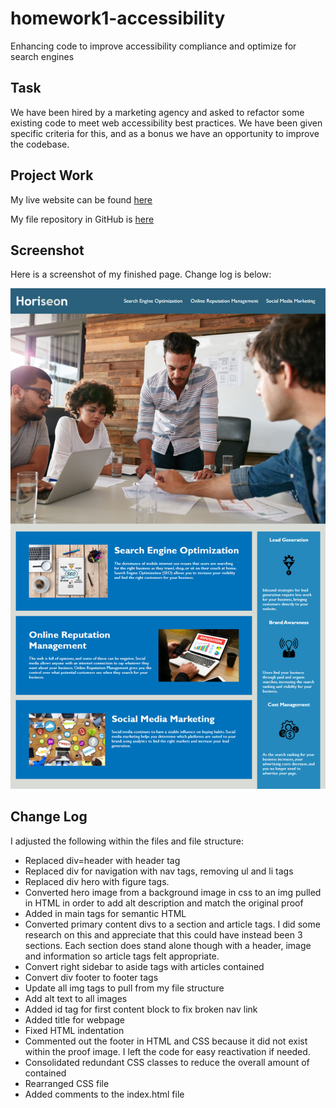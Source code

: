# homework1-accessibility
Enhancing code to improve accessibility compliance and optimize for search engines

## Task
We have been hired by a marketing agency and asked to refactor some existing code to meet web accessibility best practices. We have been given specific criteria for this, and as a bonus we have an opportunity to improve the codebase.

## Project Work
My live website can be found [here](https://benfok.github.io/homework1-accessibility/)

My file repository in GitHub is [here](https://github.com/benfok/homework1-accessibility/)

## Screenshot
Here is a screenshot of my finished page. Change log is below:

![Screenshot of my finished webpage](./example/screen-capture1-finished-work.png)

## Change Log
I adjusted the following within the files and file structure:

- Replaced div=header with header tag
- Replaced div for navigation with nav tags, removing ul and li tags
- Replaced div hero with figure tags. 
- Converted hero image from a background image in css to an img pulled in HTML in order to add alt description and match the original proof
- Added in main tags for semantic HTML
- Converted primary content divs to a section and article tags. I did some research on this and appreciate that this could have instead been 3 sections. Each section does stand alone though with a header, image and information so article tags felt appropriate.
- Convert right sidebar to aside tags with articles contained
- Convert div footer to footer tags
- Update all img tags to pull from my file structure 
- Add alt text to all images
- Added id tag for first content block to fix broken nav link
- Added title for webpage
- Fixed HTML indentation
- Commented out the footer in HTML and CSS because it did not exist within the proof image. I left the code for easy reactivation if needed.
- Consolidated redundant CSS classes to reduce the overall amount of contained
- Rearranged CSS file
- Added comments to the index.html file

